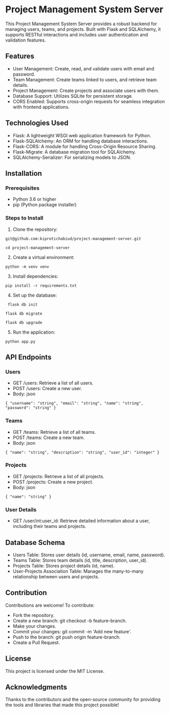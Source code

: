 # Project Management System Server

This Project Management System Server provides a robust backend for managing users, teams, and projects. Built with Flask and SQLAlchemy, it supports RESTful interactions and includes user authentication and validation features.

## Features
- User Management: Create, read, and validate users with email and password.
- Team Management: Create teams linked to users, and retrieve team details.
- Project Management: Create projects and associate users with them.
- Database Support: Utilizes SQLite for persistent storage.
- CORS Enabled: Supports cross-origin requests for seamless integration with frontend applications.
## Technologies Used
- Flask: A lightweight WSGI web application framework for Python.
- Flask-SQLAlchemy: An ORM for handling database interactions.
- Flask-CORS: A module for handling Cross-Origin Resource Sharing.
- Flask-Migrate: A database migration tool for SQLAlchemy.
- SQLAlchemy-Serializer: For serializing models to JSON.
## Installation
### Prerequisites
- Python 3.6 or higher
- pip (Python package installer)
### Steps to Install
1.  Clone the repository:

``git@github.com:kiprotichabiud/project-management-server.git``

``cd project-management-server``

2. Create a virtual environment:

``python -m venv venv``

3. Install dependencies:


``pip install -r requirements.txt``

4. Set up the database:


`` flask db init``

 ``flask db migrate``
 
 ``flask db upgrade``
 
5. Run the application:


``python app.py``
## API Endpoints
### Users
- GET /users: Retrieve a list of all users.
- POST /users: Create a new user.
- Body:
json

``{
  "username": "string",
  "email": "string",
  "name": "string",
  "password": "string"
}``
### Teams
- GET /teams: Retrieve a list of all teams.
- POST /teams: Create a new team.
- Body:
json

``{
  "name": "string",
  "description": "string",
  "user_id": "integer"
}``
### Projects
- GET /projects: Retrieve a list of all projects.
- POST /projects: Create a new project.
- Body:
json

``{
  "name": "string"
}``
### User Details
- GET /user/int:user_id: Retrieve detailed information about a user, including their teams and projects.
## Database Schema
- Users Table: Stores user details (id, username, email, name, password).
- Teams Table: Stores team details (id, title, description, user_id).
- Projects Table: Stores project details (id, name).
- User-Projects Association Table: Manages the many-to-many relationship between users and projects.
## Contribution
Contributions are welcome! To contribute:

- Fork the repository.
- Create a new branch: git checkout -b feature-branch.
- Make your changes.
- Commit your changes: git commit -m 'Add new feature'.
- Push to the branch: git push origin feature-branch.
- Create a Pull Request.

## License
This project is licensed under the MIT License.

## Acknowledgments
Thanks to the contributors and the open-source community for providing the tools and libraries that made this project possible!




